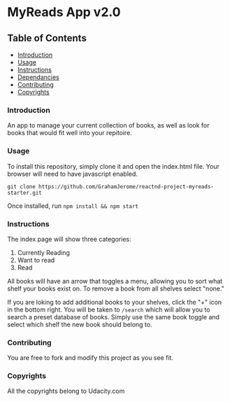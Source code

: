 # MyReads App v2.0

## Table of Contents
* [Introduction](#introduction)
* [Usage](#usage)
* [Instructions](#instructions)
* [Dependancies](#dependancies)
* [Contributing](#contributing)
* [Copyrights](#copyrights)

### Introduction
An app to manage your current collection of books, as well as look for books that would fit well into your repitoire.

### Usage
To install this repository, simply clone it and open the index.html file. Your browser will need to have javascript enabled.

`git clone https://github.com/GrahamJerome/reactnd-project-myreads-starter.git`

Once installed, run `npm install && npm start`

### Instructions
The index page will show three categories:

1. Currently Reading
2. Want to read
3. Read

All books will have an arrow that toggles a menu, allowing you to sort what shelf your books exist on. To remove a book from all shelves select "none."

If you are loking to add additional books to your shelves, click the "+" icon in the bottom right. You will be taken to `/search` which will allow you to search a preset database of books. Simply use the same book toggle and select which shelf the new book should belong to.

### Contributing
You are free to fork and modify this project as you see fit.

### Copyrights
All the copyrights belong to Udacity.com
